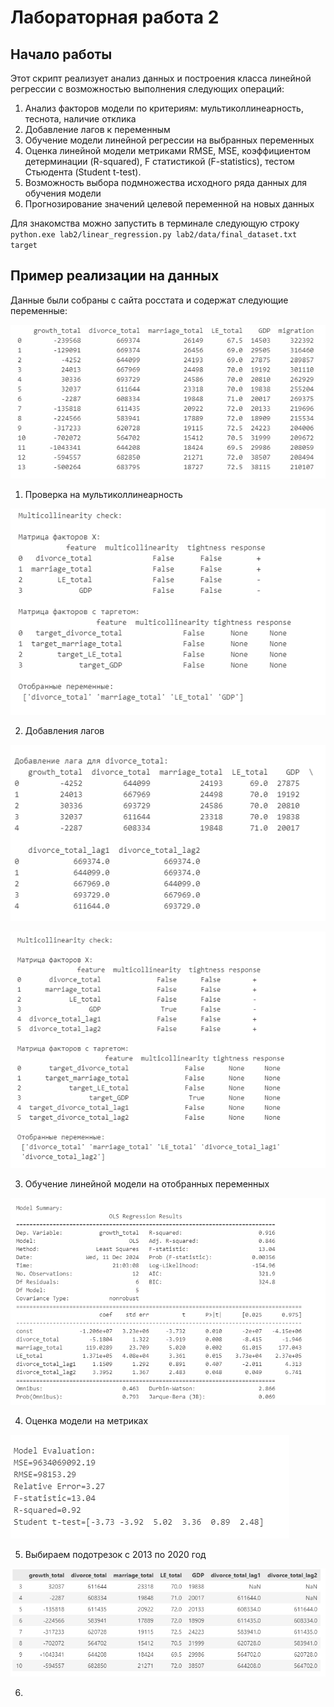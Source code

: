 # Лабораторная работа 2

## Начало работы

Этот скрипт реализует анализ данных и построения класса линейной регрессии с возможностью выполнения следующих операций:

1. Анализ факторов модели по критериям: мультиколлинеарность, теснота, наличие отклика 
2. Добавление лагов к переменным
3. Обучение модели линейной регрессии на выбранных переменных
4. Оценка линейной модели метриками RMSE, MSE, коэффициентом детерминации (R-squared), F статистикой (F-statistics), тестом Стьюдента (Student t-test).
5. Возможность выбора подмножества исходного ряда данных для обучения модели
6. Прогнозирование значений целевой переменной на новых данных


Для знакомства можно запустить в терминале следующую строку ```python.exe lab2/linear_regression.py lab2/data/final_dataset.txt target```

## Пример реализации на данных

Данные были собраны с сайта росстата и содержат следующие переменные:

![alt text](pics/data_preview.png)


1. Проверка на мультиколлинеарность

![alt text](pics/multi_check1.png)

2. Добавления лагов

![alt text](pics/add_lags.png)

![alt text](pics/multi_check2.png)

3. Обучение линейной модели на отобранных переменных

![alt text](pics/summury.png)

4. Оценка модели на метриках

![alt text](pics/evaluation.png)

5. Выбираем подотрезок с 2013 по 2020 год

![alt text](pics/image-1.png)

6. 